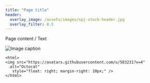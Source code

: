 ```yaml
---
title: "Page title"
header:
  overlay_image: /assets/images/spj-stock-header.jpg 
  overlay_filter: 0.5
---
```


<!-- ## for H2, ### for H3, etc. --> 

Page content / Text

![Image caption](/assets/images/image.jpg)

<!-- If an image is hosted externally, they can be added using HTML code --> 
    <html>
    <img src="https://avatars.githubusercontent.com/u/583231?v=4"
      alt="Octocat"
       style="float: right; margin-right: 10px;" />
    </html>
